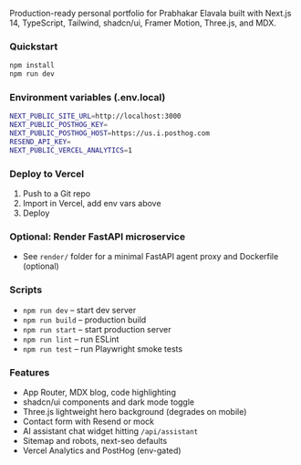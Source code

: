 Production-ready personal portfolio for Prabhakar Elavala built with Next.js 14, TypeScript, Tailwind, shadcn/ui, Framer Motion, Three.js, and MDX.

### Quickstart

```bash
npm install
npm run dev
```

### Environment variables (.env.local)

```bash
NEXT_PUBLIC_SITE_URL=http://localhost:3000
NEXT_PUBLIC_POSTHOG_KEY=
NEXT_PUBLIC_POSTHOG_HOST=https://us.i.posthog.com
RESEND_API_KEY=
NEXT_PUBLIC_VERCEL_ANALYTICS=1
```

### Deploy to Vercel

1. Push to a Git repo
2. Import in Vercel, add env vars above
3. Deploy

### Optional: Render FastAPI microservice

- See `render/` folder for a minimal FastAPI agent proxy and Dockerfile (optional)

### Scripts

- `npm run dev` – start dev server
- `npm run build` – production build
- `npm run start` – start production server
- `npm run lint` – run ESLint
- `npm run test` – run Playwright smoke tests

### Features

- App Router, MDX blog, code highlighting
- shadcn/ui components and dark mode toggle
- Three.js lightweight hero background (degrades on mobile)
- Contact form with Resend or mock
- AI assistant chat widget hitting `/api/assistant`
- Sitemap and robots, next-seo defaults
- Vercel Analytics and PostHog (env-gated)
